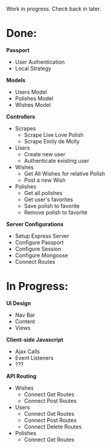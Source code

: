 Work in progress. Check back in later.

# Done:
**Passport**
- User Authentication
- Local Strategy

**Models**
- Users Model
- Polishes Model
- Wishes Model

**Controllers**
- Scrapes
  - Scrape Live Love Polish
  - Scrape Emily de Molly
- Users
  - Create new user
  - Authenticate existing user
- Wishes
  - Get All Wishes for relative Polish
  - Post a new Wish
- Polishes
  - Get all polishes
  - Get user's favorites
  - Save polish to favorite
  - Remove polish to favorite

**Server Configurations**
- Setup Express Server
- Configure Passport
- Configure Session
- Configure Mongoose
- Connect Routes

# In Progress:
**UI Design**
- Nav Bar
- Content
- Views

**Client-side Javascript**
- Ajax Calls
- Event Listeners
- ???

**API Routing**
- Wishes
  - Connect Get Routes
  - Connect Post Routes
- Users
  - Connect Get Routes
  - Connect Post Routes
  - Connect Delete Routes
- Polishes
  - Connect Get Routes